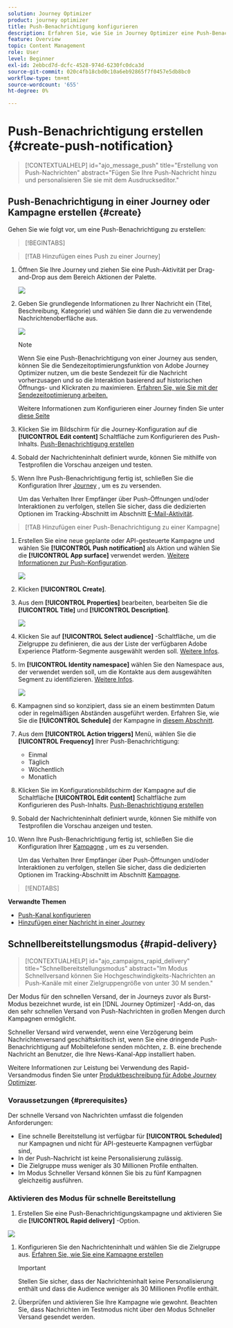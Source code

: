 ```yaml
---
solution: Journey Optimizer
product: journey optimizer
title: Push-Benachrichtigung konfigurieren
description: Erfahren Sie, wie Sie in Journey Optimizer eine Push-Benachrichtigung erstellen.
feature: Overview
topic: Content Management
role: User
level: Beginner
exl-id: 2ebbcd7d-dcfc-4528-974d-6230fc0dca3d
source-git-commit: 020c4fb18cbd0c10a6eb92865f7f0457e5db8bc0
workflow-type: tm+mt
source-wordcount: '655'
ht-degree: 0%

---
```


# Push-Benachrichtigung erstellen {#create-push-notification}

>[!CONTEXTUALHELP]
>id="ajo_message_push"
>title="Erstellung von Push-Nachrichten"
>abstract="Fügen Sie Ihre Push-Nachricht hinzu und personalisieren Sie sie mit dem Ausdruckseditor."

## Push-Benachrichtigung in einer Journey oder Kampagne erstellen {#create}

Gehen Sie wie folgt vor, um eine Push-Benachrichtigung zu erstellen:

>[!BEGINTABS]

>[!TAB Hinzufügen eines Push zu einer Journey]

1. Öffnen Sie Ihre Journey und ziehen Sie eine Push-Aktivität per Drag-and-Drop aus dem Bereich Aktionen der Palette.

   ![](assets/push_create_1.png)

1. Geben Sie grundlegende Informationen zu Ihrer Nachricht ein (Titel, Beschreibung, Kategorie) und wählen Sie dann die zu verwendende Nachrichtenoberfläche aus.

   ![](assets/push_create_2.png)

   >[!NOTE]
   >
   >Wenn Sie eine Push-Benachrichtigung von einer Journey aus senden, können Sie die Sendezeitoptimierungsfunktion von Adobe Journey Optimizer nutzen, um die beste Sendezeit für die Nachricht vorherzusagen und so die Interaktion basierend auf historischen Öffnungs- und Klickraten zu maximieren. [Erfahren Sie, wie Sie mit der Sendezeitoptimierung arbeiten.](../building-journeys/journeys-message.md#send-time-optimization)

   Weitere Informationen zum Konfigurieren einer Journey finden Sie unter [diese Seite](../building-journeys/journey-gs.md)

1. Klicken Sie im Bildschirm für die Journey-Konfiguration auf die **[!UICONTROL Edit content]** Schaltfläche zum Konfigurieren des Push-Inhalts. [Push-Benachrichtigung erstellen](design-push.md)

1. Sobald der Nachrichteninhalt definiert wurde, können Sie mithilfe von Testprofilen die Vorschau anzeigen und testen.

1. Wenn Ihre Push-Benachrichtigung fertig ist, schließen Sie die Konfiguration Ihrer [Journey](../building-journeys/journey-gs.md) , um es zu versenden.

   Um das Verhalten Ihrer Empfänger über Push-Öffnungen und/oder Interaktionen zu verfolgen, stellen Sie sicher, dass die dedizierten Optionen im Tracking-Abschnitt im Abschnitt [E-Mail-Aktivität](../building-journeys/journeys-message.md).

>[!TAB Hinzufügen einer Push-Benachrichtigung zu einer Kampagne]

1. Erstellen Sie eine neue geplante oder API-gesteuerte Kampagne und wählen Sie **[!UICONTROL Push notification]** als Aktion und wählen Sie die **[!UICONTROL App surface]** verwendet werden. [Weitere Informationen zur Push-Konfiguration](push-configuration.md).

   ![](assets/push_create_3.png)

1. Klicken **[!UICONTROL Create]**.

1. Aus dem **[!UICONTROL Properties]** bearbeiten, bearbeiten Sie die **[!UICONTROL Title]** und **[!UICONTROL Description]**.

   ![](assets/push_create_4.png)

1. Klicken Sie auf **[!UICONTROL Select audience]** -Schaltfläche, um die Zielgruppe zu definieren, die aus der Liste der verfügbaren Adobe Experience Platform-Segmente ausgewählt werden soll. [Weitere Infos](../segment/about-segments.md).

1. Im **[!UICONTROL Identity namespace]** wählen Sie den Namespace aus, der verwendet werden soll, um die Kontakte aus dem ausgewählten Segment zu identifizieren. [Weitere Infos](../event/about-creating.md#select-the-namespace).

   ![](assets/push_create_5.png)

1. Kampagnen sind so konzipiert, dass sie an einem bestimmten Datum oder in regelmäßigen Abständen ausgeführt werden. Erfahren Sie, wie Sie die **[!UICONTROL Schedule]** der Kampagne in [diesem Abschnitt](../campaigns/create-campaign.md#schedule).

1. Aus dem **[!UICONTROL Action triggers]** Menü, wählen Sie die **[!UICONTROL Frequency]** Ihrer Push-Benachrichtigung:

   * Einmal
   * Täglich
   * Wöchentlich
   * Monatlich

1. Klicken Sie im Konfigurationsbildschirm der Kampagne auf die Schaltfläche **[!UICONTROL Edit content]** Schaltfläche zum Konfigurieren des Push-Inhalts. [Push-Benachrichtigung erstellen](design-push.md)

1. Sobald der Nachrichteninhalt definiert wurde, können Sie mithilfe von Testprofilen die Vorschau anzeigen und testen.

1. Wenn Ihre Push-Benachrichtigung fertig ist, schließen Sie die Konfiguration Ihrer [Kampagne](../campaigns/create-campaign.md) , um es zu versenden.

   Um das Verhalten Ihrer Empfänger über Push-Öffnungen und/oder Interaktionen zu verfolgen, stellen Sie sicher, dass die dedizierten Optionen im Tracking-Abschnitt im Abschnitt [Kampagne](../campaigns/create-campaign.md).

>[!ENDTABS]

**Verwandte Themen**

* [Push-Kanal konfigurieren](push-gs.md)
* [Hinzufügen einer Nachricht in einer Journey](../building-journeys/journeys-message.md)

## Schnellbereitstellungsmodus {#rapid-delivery}

>[!CONTEXTUALHELP]
>id="ajo_campaigns_rapid_delivery"
>title="Schnellbereitstellungsmodus"
>abstract="Im Modus Schnellversand können Sie Hochgeschwindigkeits-Nachrichten an Push-Kanäle mit einer Zielgruppengröße von unter 30 M senden."

Der Modus für den schnellen Versand, der in Journeys zuvor als Burst-Modus bezeichnet wurde, ist ein [!DNL Journey Optimizer] -Add-on, das den sehr schnellen Versand von Push-Nachrichten in großen Mengen durch Kampagnen ermöglicht.

Schneller Versand wird verwendet, wenn eine Verzögerung beim Nachrichtenversand geschäftskritisch ist, wenn Sie eine dringende Push-Benachrichtigung auf Mobiltelefone senden möchten, z. B. eine brechende Nachricht an Benutzer, die Ihre News-Kanal-App installiert haben.

Weitere Informationen zur Leistung bei Verwendung des Rapid-Versandmodus finden Sie unter [Produktbeschreibung für Adobe Journey Optimizer](https://helpx.adobe.com/legal/product-descriptions/adobe-journey-optimizer.html).

### Voraussetzungen {#prerequisites}

Der schnelle Versand von Nachrichten umfasst die folgenden Anforderungen:

* Eine schnelle Bereitstellung ist verfügbar für **[!UICONTROL Scheduled]** nur Kampagnen und nicht für API-gesteuerte Kampagnen verfügbar sind,
* In der Push-Nachricht ist keine Personalisierung zulässig.
* Die Zielgruppe muss weniger als 30 Millionen Profile enthalten.
* Im Modus Schneller Versand können Sie bis zu fünf Kampagnen gleichzeitig ausführen.

### Aktivieren des Modus für schnelle Bereitstellung

1. Erstellen Sie eine Push-Benachrichtigungskampagne und aktivieren Sie die **[!UICONTROL Rapid delivery]** -Option.

![](assets/create-campaign-burst.png)

1. Konfigurieren Sie den Nachrichteninhalt und wählen Sie die Zielgruppe aus. [Erfahren Sie, wie Sie eine Kampagne erstellen](#create)

   >[!IMPORTANT]
   >
   >Stellen Sie sicher, dass der Nachrichteninhalt keine Personalisierung enthält und dass die Audience weniger als 30 Millionen Profile enthält.

1. Überprüfen und aktivieren Sie Ihre Kampagne wie gewohnt. Beachten Sie, dass Nachrichten im Testmodus nicht über den Modus Schneller Versand gesendet werden.
